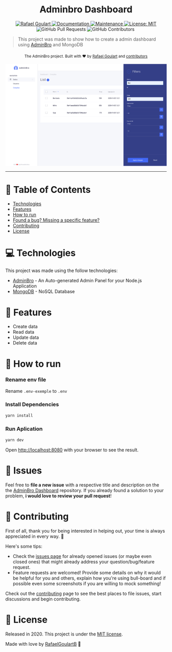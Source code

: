 <h1 align="center">Adminbro Dashboard</h1>

<p align="center">	
   <a href="https://www.linkedin.com/in/rafael-goulartb/">
      <img alt="Rafael Goulart" src="https://img.shields.io/badge/-RafaelGoulartB-4268f6?style=flat&logo=Linkedin&logoColor=white" />
   </a>
  <a href="https://github.com/RafaelGoulartB/adminbro-dashboard#readme">
    <img alt="Documentation" src="https://img.shields.io/badge/documentation-yes-4268f6.svg" target="_blank" />
  </a>
  <a href="https://github.com/RafaelGoulartB/adminbro-dashboard/graphs/commit-activity">
    <img alt="Maintenance" src="https://img.shields.io/badge/Maintained%3F-yes-4268f6.svg" target="_blank" />
  </a>
  <a href="https://github.com/RafaelGoulartB/adminbro-dashboard/blob/master/LICENSE">
    <img alt="License: MIT" src="https://img.shields.io/badge/License-MIT-4268f6.svg" target="_blank" />
  </a>
  <img alt="GitHub Pull Requests" src="https://img.shields.io/github/issues-pr/RafaelGoulartB/adminbro-dashboard?color=4268f6" />
  <img alt="GitHub Contributors" src="https://img.shields.io/github/contributors/RafaelGoulartB/adminbro-dashboard?color=4268f6" />
  <img alt="" src="https://img.shields.io/github/repo-size/RafaelGoulartB/adminbro-dashboard?color=4268f6" />
</p>

> This project was made to show how to create a admin dashboard using [AdminBro](https://adminbro.com/) and MongoDB

<div align="center">
  <sub>The AdminBro project. Built with ❤︎ by
    <a href="https://github.com/RafaelGoulartB">Rafael Goulart</a> and
    <a href="https://github.com/RafaelGoulartB/adminbro-dashboard/graphs/contributors">
      contributors
    </a>
  </sub>
</div>

<br />
<div align="center">
  <img src=".github/screenshots/screenshot-1.png" width="720">
</div>

---

# :pushpin: Table of Contents

* [Technologies](#computer-technologies)
* [Features](#rocket-features)
* [How to run](#construction_worker-how-to-run)
* [Found a bug? Missing a specific feature?](#bug-issues)
* [Contributing](#tada-contributing)
* [License](#closed_book-license)

# :computer: Technologies
This project was made using the follow technologies:

* [AdminBro](https://adminbro.com/) - An Auto-generated Admin Panel for your Node.js Application   
* [MongoDB](https://www.mongodb.com/) -  NoSQL Database

# :rocket: Features

- Create data
- Read data
- Update data
- Delete data
  
# :construction_worker: How to run
### Rename env file
Rename `.env-exemple` to `.env`
### Install Dependencies
```bash
yarn install
```
### Run Aplication
```bash 
yarn dev 
```

Open [http://localhost:8080](http://localhost:8080/admin) with your browser to see the result.
<br>

# :bug: Issues

Feel free to **file a new issue** with a respective title and description on the the [AdminBro Dashboard](https://github.com/RafaelGoulartB/adminbro-dashboard/issues) repository. If you already found a solution to your problem, **i would love to review your pull request**!

# :tada: Contributing
First of all, thank you for being interested in helping out, your time is always appreciated in every way. :100:

Here's some tips:

* Check the [issues page](https://github.com/RafaelGoulartB/adminbro-dashboard/issues) for already opened issues (or maybe even closed ones) that might already address your question/bug/feature request.
* Feature requests are welcomed! Provide some details on why it would be helpful for you and others, explain how you're using bull-board and if possible even some screenshots if you are willing to mock something!

Check out the [contributing](./CONTRIBUTING.md) page to see the best places to file issues, start discussions and begin contributing.

# :closed_book: License

Released in 2020.
This project is under the [MIT license](./LICENSE).

Made with love by [RafaelGoulartB](https://github.com/RafaelGoulartB) 🚀
